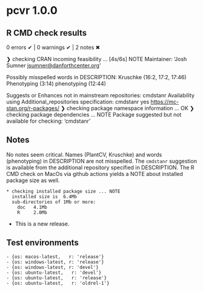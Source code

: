 # pcvr 1.0.0

## R CMD check results

0 errors ✔ | 0 warnings ✔ | 2 notes ✖

❯ checking CRAN incoming feasibility ... [4s/6s] NOTE
  Maintainer: ‘Josh Sumner <jsumner@danforthcenter.org>’
  
  Possibly misspelled words in DESCRIPTION:
    Kruschke (16:2, 17:2, 17:46)
    Phenotyping (3:14)
    phenotyping (12:44)

Suggests or Enhances not in mainstream repositories:
  cmdstanr
Availability using Additional_repositories specification:
  cmdstanr   yes   https://mc-stan.org/r-packages/
❯ checking package namespace information ... OK
❯ checking package dependencies ... NOTE
Package suggested but not available for checking: ‘cmdstanr’

## Notes

No notes seem critical.
Names (PlantCV, Kruschke) and words (phenotyping) in DESCRIPTION are not misspelled.
The `cmdstanr` suggestion is available from the additional repository specified in DESCRIPTION.
The R CMD check on MacOs via github actions yields a NOTE about installed package size as well.

```
* checking installed package size ... NOTE
  installed size is  6.4Mb
  sub-directories of 1Mb or more:
    doc   4.1Mb
    R     2.0Mb
```

* This is a new release.

## Test environments

```
- {os: macos-latest,   r: 'release'}
- {os: windows-latest, r: 'release'}
- {os: windows-latest, r: 'devel'}
- {os: ubuntu-latest,   r: 'devel'}
- {os: ubuntu-latest,   r: 'release'}
- {os: ubuntu-latest,   r: 'oldrel-1'}
```
